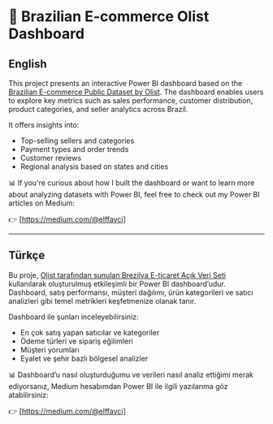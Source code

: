 # 🛒 Brazilian E-commerce Olist Dashboard

## English

This project presents an interactive Power BI dashboard based on the [Brazilian E-commerce Public Dataset by Olist](https://www.kaggle.com/datasets/olistbr/brazilian-ecommerce). The dashboard enables users to explore key metrics such as sales performance, customer distribution, product categories, and seller analytics across Brazil.

It offers insights into:

- Top-selling sellers and categories  
- Payment types and order trends  
- Customer reviews 
- Regional analysis based on states and cities  

📊 If you're curious about how I built the dashboard or want to learn more about analyzing datasets with Power BI, feel free to check out my Power BI articles on Medium:

👉 [https://medium.com/@elffavci]

---

## Türkçe

Bu proje, [Olist tarafından sunulan Brezilya E-ticaret Açık Veri Seti](https://www.kaggle.com/datasets/olistbr/brazilian-ecommerce) kullanılarak oluşturulmuş etkileşimli bir Power BI dashboard’udur. Dashboard, satış performansı, müşteri dağılımı, ürün kategorileri ve satıcı analizleri gibi temel metrikleri keşfetmenize olanak tanır.

Dashboard ile şunları inceleyebilirsiniz:

- En çok satış yapan satıcılar ve kategoriler  
- Ödeme türleri ve sipariş eğilimleri  
- Müşteri yorumları 
- Eyalet ve şehir bazlı bölgesel analizler  

📊 Dashboard’u nasıl oluşturduğumu ve verileri nasıl analiz ettiğimi merak ediyorsanız, Medium hesabımdan Power BI ile ilgili yazılarıma göz atabilirsiniz:

👉 [https://medium.com/@elffavci]
 
